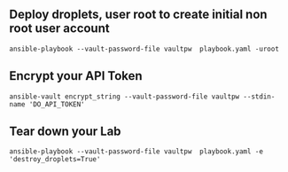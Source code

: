 ## Deploy droplets, user root to create initial non root user account
    ansible-playbook --vault-password-file vaultpw  playbook.yaml -uroot
## Encrypt your API Token
    ansible-vault encrypt_string --vault-password-file vaultpw --stdin-name 'DO_API_TOKEN'  
## Tear down your Lab
    ansible-playbook --vault-password-file vaultpw  playbook.yaml -e 'destroy_droplets=True'
